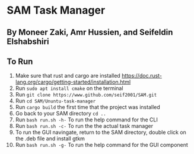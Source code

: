 # SAM Task Manager
## By Moneer Zaki, Amr Hussien, and Seifeldin Elshabshiri
## To Run
1. Make sure that rust and cargo are installed https://doc.rust-lang.org/cargo/getting-started/installation.html
2. Run   ``` sudo apt install cmake ``` on the terminal
3. Run ```git clone https://www.github.com/seif2001/SAM.git```
4. Run ```cd SAM/Ununtu-task-manager```
4. Run ``` cargo build ``` the first time that the project was installed
5. Go back to your SAM directory ```cd ..```
6. Run  ```bash run.sh -h-``` To run the help command for the CLI
7. Run  ```bash run.sh -c-``` To run the the actual task manager
8. To run the GUI navingate, return to the SAM directory, double click on the .deb file and install gtkm
9. Run  ```bash run.sh -g-``` To run the help command for the GUI component

